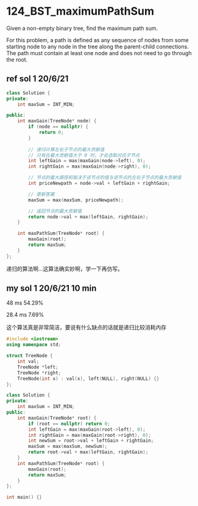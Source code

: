 # 124_BST_maximumPathSum

Given a non-empty binary tree, find the maximum path sum.

For this problem, a path is defined as any sequence of nodes from some starting node to any node in the tree along the parent-child connections. The path must contain at least one node and does not need to go through the root.

## ref sol 1    20/6/21

``` C++
class Solution {
private:
    int maxSum = INT_MIN;

public:
    int maxGain(TreeNode* node) {
        if (node == nullptr) {
            return 0;
        }
        
        // 递归计算左右子节点的最大贡献值
        // 只有在最大贡献值大于 0 时，才会选取对应子节点
        int leftGain = max(maxGain(node->left), 0);
        int rightGain = max(maxGain(node->right), 0);

        // 节点的最大路径和取决于该节点的值与该节点的左右子节点的最大贡献值
        int priceNewpath = node->val + leftGain + rightGain;

        // 更新答案
        maxSum = max(maxSum, priceNewpath);

        // 返回节点的最大贡献值
        return node->val + max(leftGain, rightGain);
    }

    int maxPathSum(TreeNode* root) {
        maxGain(root);
        return maxSum;
    }
};
```

递归的算法啊...这算法确实妙啊，学一下再仿写。


## my sol 1     20/6/21     10 min

48 ms   54.29%

28.4 ms 7.69%

这个算法真是非常简洁，要说有什么缺点的话就是递归比较消耗内存

``` C++
#include <iostream>
using namespace std;

struct TreeNode {
    int val;
    TreeNode *left;
    TreeNode *right;
    TreeNode(int x) : val(x), left(NULL), right(NULL) {}
};

class Solution {
private:
    int maxSum = INT_MIN;
public:
    int maxGain(TreeNode* root) {
        if (root == nullptr) return 0;
        int leftGain = max(maxGain(root->left), 0);
        int rightGain = max(maxGain(root->right), 0);
        int newSum = root->val + leftGain + rightGain;
        maxSum = max(maxSum, newSum);
        return root->val + max(leftGain, rightGain);
    }
    int maxPathSum(TreeNode* root) {
        maxGain(root);
        return maxSum;
    }
};

int main() {}
```
